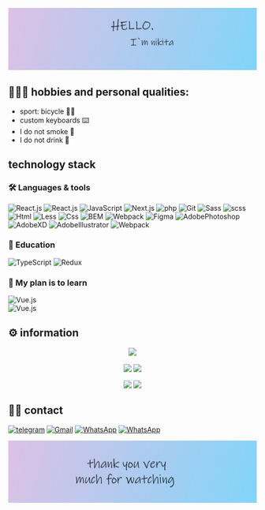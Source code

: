 ![HEADER](https://github.com/LavlinskiyNikita/LavlinskiyNikita/blob/main/img/Frame2.png)
## 👨🏻‍💻  hobbies and personal qualities:
 - sport: bicycle 🚴‍♂️
 - custom keyboards ⌨️ 
 - I do not smoke 🚬
 - I do not drink  🍾

## technology stack
### 🛠 Languages & tools
![React.js](https://img.shields.io/badge/-React-414141?style=for-the-badge&logo=React)
![React.js](https://img.shields.io/badge/-ReactRouter-414141?style=for-the-badge&logo=React-router)
![JavaScript](https://img.shields.io/badge/-JavaScript-414141?style=for-the-badge&logo=JavaScript)
![Next.js](https://img.shields.io/badge/-Next-414141?style=for-the-badge&logo=Next.js)
![php](https://img.shields.io/badge/-php-414141?style=for-the-badge&logo=php)
![Git](https://img.shields.io/badge/-Git-414141?style=for-the-badge&logo=Git)
![Sass](https://img.shields.io/badge/-Scss-414141?style=for-the-badge&logo=Sass)
![scss](https://img.shields.io/badge/-Sass-414141?style=for-the-badge&logo=Sass)
![Html](https://img.shields.io/badge/-Less-414141?style=for-the-badge&logo=Less)
![Less](https://img.shields.io/badge/-Html-414141?style=for-the-badge&logo=HTML5)
![Css](https://img.shields.io/badge/-CSS-414141?style=for-the-badge&logo=CSS3&logoColor=1572B6)
![BEM](https://img.shields.io/badge/-BEM-414141?style=for-the-badge&logo=BEM)
![Webpack](https://img.shields.io/badge/-Webpack-414141?style=for-the-badge&logo=Webpack)
![Figma](https://img.shields.io/badge/-Figma-414141?style=for-the-badge&logo=Figma)
![AdobePhotoshop](https://img.shields.io/badge/-Photoshop-414141?style=for-the-badge&logo=AdobePhotoshop)
![AdobeXD](https://img.shields.io/badge/-AdobeXD-414141?style=for-the-badge&logo=AdobeXD)
![AdobeIllustrator](https://img.shields.io/badge/-Illustrator-414141?style=for-the-badge&logo=AdobeIllustrator)
![Webpack](https://img.shields.io/badge/-Layout-414141?style=for-the-badge)

### 🔨 Education
![TypeScript](https://img.shields.io/badge/-TypeScript-414141?style=for-the-badge&logo=TypeScript)
![Redux](https://img.shields.io/badge/-Redux-414141?style=for-the-badge&logo=Redux)

### 👷 My plan is to learn
![Vue.js](https://img.shields.io/badge/-Vue2,3-414141?style=for-the-badge&logo=Vue.js)  
![Vue.js](https://img.shields.io/badge/Axios-414141?style=for-the-badge&logo=Axios.js)

## ⚙️ information
<div align="center">

![](https://github-profile-summary-cards.vercel.app/api/cards/profile-details?username=LavlinskiyNikita&theme=zenburn)

![](https://github-profile-summary-cards.vercel.app/api/cards/most-commit-language?username=LavlinskiyNikita&theme=zenburn)
![](https://github-profile-summary-cards.vercel.app/api/cards/repos-per-language?username=LavlinskiyNikita&theme=zenburn)

![](https://github-profile-summary-cards.vercel.app/api/cards/stats?username=LavlinskiyNikita&theme=zenburn)
![](https://github-profile-summary-cards.vercel.app/api/cards/productive-time?username=LavlinskiyNikita&theme=zenburn)

</div>

## 🤝🏻 contact
[![telegram](https://img.shields.io/badge/-telegram-414141?style=for-the-badge&logo=Telegram)](https://t.me/Prostinikita)
[![Gmail](https://img.shields.io/badge/-Gmail-414141?style=for-the-badge&logo=Gmail)](https://nikitalav21lin@gmail.com)
[![WhatsApp](https://img.shields.io/badge/-WhatsApp-414141?style=for-the-badge&logo=WhatsApp)](https://wa.me/qr/CPLCIMQBG3X6P1)
[![WhatsApp](https://img.shields.io/badge/-HH.ru-414141?style=for-the-badge&logo=HH.ru)](https://voronezh.hh.ru/resume/3bed7d9aff096a7da00039ed1f4d4639647956)

![FOOTER](https://github.com/LavlinskiyNikita/LavlinskiyNikita/blob/main/img/Frame3.png)
